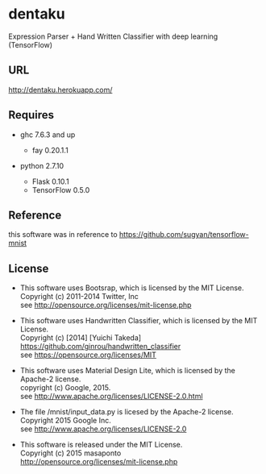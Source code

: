 # dentaku
Expression Parser + Hand Written Classifier with deep learning (TensorFlow)


## URL
http://dentaku.herokuapp.com/  

## Requires
- ghc 7.6.3 and up
  - fay 0.20.1.1

- python 2.7.10
  - Flask 0.10.1
  - TensorFlow 0.5.0

## Reference
this software was in reference to https://github.com/sugyan/tensorflow-mnist


## License
- This software uses Bootsrap, which is licensed by the MIT License.  
Copyright (c) 2011-2014 Twitter, Inc  
see http://opensource.org/licenses/mit-license.php  

- This software uses Handwritten Classifier, which is licensed by the MIT License.  
Copyright (c) [2014] [Yuichi Takeda]  
https://github.com/ginrou/handwritten_classifier  
see https://opensource.org/licenses/MIT  

- This software uses Material Design Lite, which is licensed by the Apache-2 license.  
copyright (c) Google, 2015.  
see http://www.apache.org/licenses/LICENSE-2.0.html    

- The file /mnist/input_data.py is licesed by the Apache-2 license.  
  Copyright 2015 Google Inc.  
  see http://www.apache.org/licenses/LICENSE-2.0  


- This software is released under the MIT License.  
Copyright (c) 2015 masaponto  
http://opensource.org/licenses/mit-license.php  
